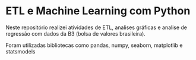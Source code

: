 # ETL e Machine Learning com Python


Neste repositório realizei atividades de ETL, analises gráficas e analise de regressão com dados da B3 (bolsa de valores brasileira).

Foram utilizadas bibliotecas como pandas, numpy, seaborn, matplotlib e statsmodels
